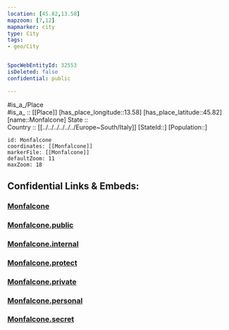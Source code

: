```yaml
---
location: [45.82,13.58] 
mapzoom: [7,12] 
mapmarker: city 
type: City
tags:
- geo/City


SpocWebEntityId: 32553
isDeleted: false
confidential: public

---
```

#is_a_/Place  
#is_a_ :: [[Place]] 
[has_place_longitude::13.58] 
[has_place_latitude::45.82] 
[name::Monfalcone] 
State ::  
Country :: [[../../../../../../Europe~South/Italy]] 
[StateId::] 
[Population::] 



```leaflet
id: Monfalcone
coordinates: [[Monfalcone]] 
markerFile: [[Monfalcone]] 
defaultZoom: 11 
maxZoom: 18
```


## Confidential Links & Embeds: 

### [Monfalcone](/_Standards/Earth/Continent/Europe/Europe~Central/Slovenia/Regions~Slovenia/Goriška/counties~Goriška/Miren-Kostanjevica/City/Monfalcone.md) 

### [Monfalcone.public](/_public/Earth/Continent/Europe/Europe~Central/Slovenia/Regions~Slovenia/Goriška/counties~Goriška/Miren-Kostanjevica/City/Monfalcone.public.md) 

### [Monfalcone.internal](/_internal/Earth/Continent/Europe/Europe~Central/Slovenia/Regions~Slovenia/Goriška/counties~Goriška/Miren-Kostanjevica/City/Monfalcone.internal.md) 

### [Monfalcone.protect](/_protect/Earth/Continent/Europe/Europe~Central/Slovenia/Regions~Slovenia/Goriška/counties~Goriška/Miren-Kostanjevica/City/Monfalcone.protect.md) 

### [Monfalcone.private](/_private/Earth/Continent/Europe/Europe~Central/Slovenia/Regions~Slovenia/Goriška/counties~Goriška/Miren-Kostanjevica/City/Monfalcone.private.md) 

### [Monfalcone.personal](/_personal/Earth/Continent/Europe/Europe~Central/Slovenia/Regions~Slovenia/Goriška/counties~Goriška/Miren-Kostanjevica/City/Monfalcone.personal.md) 

### [Monfalcone.secret](/_secret/Earth/Continent/Europe/Europe~Central/Slovenia/Regions~Slovenia/Goriška/counties~Goriška/Miren-Kostanjevica/City/Monfalcone.secret.md)

